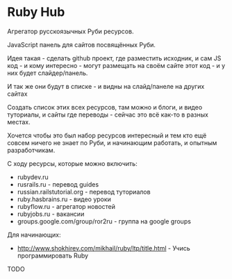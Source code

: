 Ruby Hub
========

Агрегатор русскоязычных Руби ресурсов.

JavaScript панель для сайтов посвящённых Руби.

Идея такая - сделать github проект, где разместить исходник, 
и сам JS код - и кому интересно - могут размещать на своём сайте 
этот код - и у них будет слайдер/панель.

И так же они будут в списке - и видны на слайд/панеле на других сайтах

Создать список этих всех ресурсов, там можно и блоги, и видео туториалы, 
и сайты где переводы - сейчас это всё как-то в разных местах.

Хочется чтобы это был набор ресурсов интересный 
и тем кто ещё совсем ничего не знает по Руби, и начинающим работать, 
и опытным разработчикам.


С ходу ресурсы, которые можно включить:

 * rubydev.ru
 * rusrails.ru - перевод guides
 * russian.railstutorial.org - перевод туториалов
 * ruby.hasbrains.ru - видео уроки
 * rubyflow.ru - агрегатор новостей
 * rubyjobs.ru - вакансии
 * groups.google.com/group/ror2ru - группа на google groups

Для начинающих:

 * http://www.shokhirev.com/mikhail/ruby/ltp/title.html - Учись программировать Ruby

TODO